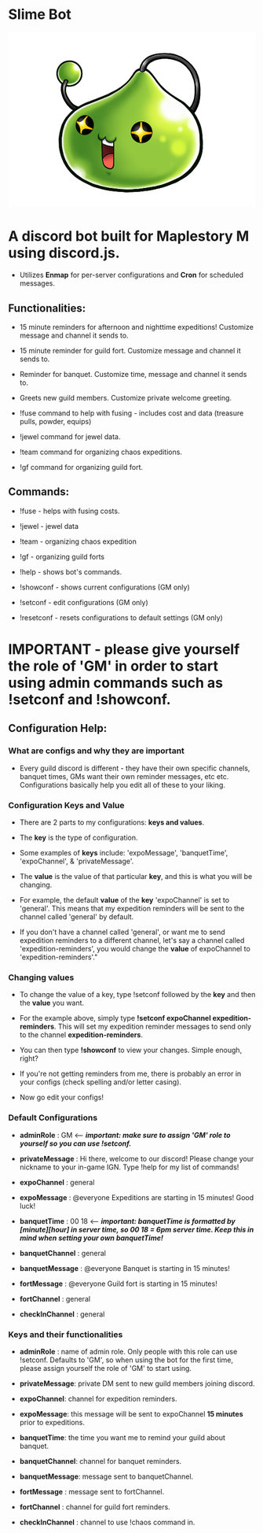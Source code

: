 # Slime Bot

![alt text](king_slime_solo.png)

# A discord bot built for Maplestory M using discord.js. 

 - Utilizes **Enmap** for per-server configurations and **Cron** for scheduled messages.
  

## Functionalities:

- 15 minute reminders for afternoon and nighttime expeditions! Customize message and channel it sends to.
  
- 15 minute reminder for guild fort. Customize message and channel it sends to.

- Reminder for banquet. Customize time, message and channel it sends to.

- Greets new guild members. Customize private welcome greeting.

- !fuse command to help with fusing - includes cost and data (treasure pulls, powder, equips)

- !jewel command for jewel data.

- !team command for organizing chaos expeditions.

- !gf command for organizing guild fort.


## Commands: 

- !fuse - helps with fusing costs.

- !jewel - jewel data

- !team - organizing chaos expedition

- !gf - organizing guild forts

- !help - shows bot's commands.

- !showconf - shows current configurations (GM only)

- !setconf - edit configurations (GM only)
  
- !resetconf - resets configurations to default settings (GM only)


# IMPORTANT - please give yourself the role of 'GM' in order to start using admin commands such as !setconf and !showconf.

## Configuration Help:

### What are configs and why they are important
 
- Every guild discord is different - they have their own specific channels, banquet times, GMs want their own reminder messages, etc etc. Configurations basically help you edit all of these to your liking.

### Configuration Keys and Value

- There are 2 parts to my configurations: **keys and values**.

- The **key** is the type of configuration. 

- Some examples of **keys** include: 'expoMessage', 'banquetTime', 'expoChannel', & 'privateMessage'.

- The **value** is the value of that particular **key**, and this is what you will be changing. 

- For example, the default **value** of the **key** 'expoChannel' is set to 'general'. This means that my expedition reminders will be sent to the channel called 'general' by default. 

- If you don't have a channel called 'general', or want me to send expedition reminders to a different channel, let's say a channel called 'expedition-reminders', you would change the **value** of expoChannel to 'expedition-reminders'."
                  
### Changing values
- To change the value of a key, type !setconf followed by the **key** and then the **value** you want.

- For the example above, simply type **!setconf expoChannel expedition-reminders**. This will set my expedition reminder messages to send only to the channel **expedition-reminders**.

- You can then type **!showconf** to view your changes. Simple enough, right?

- If you're not getting reminders from me, there is probably an error in your configs (check spelling and/or letter casing). 

- Now go edit your configs!
  

### Default Configurations

- **adminRole** : GM <-- ***important: make sure to assign 'GM' role to yourself so you can use !setconf.***

- **privateMessage** : Hi there, welcome to our discord! Please change your nickname to your in-game IGN. Type !help for my list of commands!

- **expoChannel** : general

- **expoMessage** : @everyone Expeditions are starting in 15 minutes! Good luck!

- **banquetTime** : 00 18 <-- ***important: banquetTime is formatted by [minute][hour] in server time, so 00 18 = 6pm server time. Keep this in mind when setting your own banquetTime!***

- **banquetChannel** : general

- **banquetMessage** : @everyone Banquet is starting in 15 minutes!

- **fortMessage** : @everyone Guild fort is starting in 15 minutes!

- **fortChannel** : general

- **checkInChannel** : general

                 
### Keys and their functionalities

- **adminRole** : name of admin role. Only people with this role can use !setconf. Defaults to 'GM', so when using the bot for the first time, please assign yourself the role of 'GM' to start using.

- **privateMessage**: private DM sent to new guild members joining discord.

- **expoChannel**: channel for expedition reminders.

- **expoMessage**: this message will be sent to expoChannel **15 minutes** prior to expeditions. 

- **banquetTime**: the time you want me to remind your guild about banquet.

- **banquetChannel**: channel for banquet reminders.

- **banquetMessage**: message sent to banquetChannel.

- **fortMessage** : message sent to fortChannel.

- **fortChannel** : channel for guild fort reminders.

- **checkInChannel** : channel to use !chaos command in.
